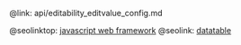 @link: api/editability_editvalue_config.md

@seolinktop: [javascript web framework](https://webix.com)
@seolink: [datatable](https://webix.com/widget/datatable/)